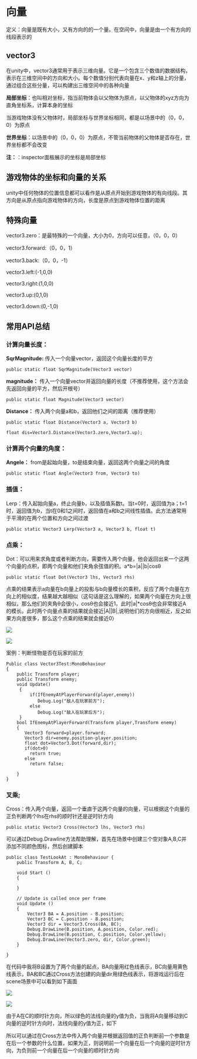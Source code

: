 # 向量

定义：向量是既有大小，又有方向的的一个量。在空间中，向量是由一个有方向的线段表示的

## vector3

在unity中，vector3通常用于表示三维向量。它是一个包含三个数值的数据结构，表示在三维空间中的方向和大小。每个数值分别代表向量在x、y和z轴上的分量，通过组合这些分量，可以构建出三维空间中的各种向量

**局部坐标**：也叫相对坐标，指当前物体会以父物体为原点，以父物体的xyz方向为直角坐标系，计算本身的坐标

当游戏物体没有父物体时，局部坐标与世界坐标相同，都是以场景中的（0，0，0）为原点

**世界坐标**：以场景中的（0，0，0）为原点，不管当前物体的父物体是否存在，世界坐标都不会改变

**注：**：inspector面板展示的坐标是局部坐标

## 游戏物体的坐标和向量的关系

unity中任何物体的位置信息都可以看作是从原点开始到游戏物体的有向线段。其方向是从原点指向游戏物体的方向，长度是原点到游戏物体位置的距离

## 特殊向量

vector3.zero：是最特殊的一个向量，大小为0，方向可以任意，（0，0，0）

vector3.forward:（0，0，1）

vector3.back:（0，0，-1）

vector3.left:(-1,0,0)

vector3.right:(1,0,0)

vector3.up:(0,1,0)

vector3.down:(0,-1,0)

## 常用API总结

### 计算向量长度：

**SqrMagnitude:** 传入一个向量vector，返回这个向量长度的平方

```
public static float SqrMagnitude(Vector3 vector)
```

**magnitude：** 传入一个向量vector并返回向量的长度（不推荐使用，这个方法会先返回向量的平方，然后开根号）

```
public static float Magnitude(Vector3 vector)
```

**Distance：** 传入两个向量a和b，返回他们之间的距离（推荐使用）

```
public static float Distance(Vector3 a, Vector3 b)
```

```
float dis=Vector3.Distance(Vector3.zero,Vector3.up);
```

### 计算两个向量的角度：

**Angele：** from是起始向量，to是结束向量，返回这两个向量之间的角度

```
public static float Angle(Vector3 from, Vector3 to)
```

### 插值：

Lerp：传入起始向量a，终止向量b，以及插值系数t。当t=0时，返回值为a；t=1时，返回值为b，当t在0和1之间时，返回值在a和b之间线性插值。此方法通常用于平滑的在两个位置和方向之间过渡

```
public static Vector3 Lerp(Vector3 a, Vector3 b, float t)
```

### 点乘：

Dot：可以用来求角度或者判断方向，需要传入两个向量，他会返回出来一个这两个向量的点积，即两个向量和他们夹角余弦值的积。a*b=|a||b|cosθ

```
public static float Dot(Vector3 lhs, Vector3 rhs)
```

点乘的结果表示a向量在b向量上的投影与b向量模长的乘积，反应了两个向量在方向上的相似度，结果越大越相似（这句话是这么理解的，如果两个向量在方向上很相似，那么他们的夹角θ会很小，cosθ也会接近1，此时|a|*cosθ也会非常接近A的模长。此时两个向量点乘的结果就会接近|A||B|,说明他们的方向很相近，反之如果方向差很多，那么这个点乘的结果就会接近0）

![](https://github.com/shishouheng/Unity-learning/blob/main/images/Snipaste_2023-06-28_15-04-53.png)

![](https://github.com/shishouheng/Unity-learning/blob/main/images/Snipaste_2023-06-28_15-07-11.png)

案例：判断怪物是否在玩家的前方

```
Public class Vector3Test:MonoBehaviour
{
    public Transform player;
    public Transform enemy;
    void Update()
     {
         if(IfEnemyAtPlayerForward(player,enemy))
            Debug.Log("敌人在玩家前方");
         else
            Debug.Log("敌人在玩家后方");
     }
    bool IfEnemyAtPlayerForward(Transform player,Transform enemy)
    {
       Vector3 forward=player.forward;
       Vector3 dir=enemy.position-player.position;
       float dot=Vector3.Dot(forward,dir);
       if(dot>0)
         return true;
       else
         return false;  

    }
}
```

### 叉乘;

Cross：传入两个向量，返回一个垂直于这两个向量的向量，可以根据这个向量的正负判断两个lhs在rhs的顺时针还是逆时针方向

```
public static Vector3 Cross(Vector3 lhs, Vector3 rhs)
```

可以通过Debug.Drawline方法帮助理解，首先在场景中创建三个空对象A,B,C并添加不同颜色图标，然后创建脚本

```
public class TestLookAt : MonoBehaviour {
    public Transform A, B, C;

    void Start () 
    {

    }

    // Update is called once per frame
    void Update () 
    {
        Vector3 BA = A.position - B.position;
        Vector3 BC = C.position - B.position;
        Vector3 dir = Vector3.Cross(BA, BC);
        Debug.DrawLine(B.position, A.position, Color.red);
        Debug.DrawLine(B.position, C.position, Color.yellow);
        Debug.DrawLine(Vector3.zero, dir, Color.green);
    }

}
```

在代码中我将B设置为了两个向量的起点，BA向量用红色线表示，BC向量用黄色线表示，BA和BC通过Cross方法创建的向量dir用绿色线表示，将游戏运行后在scene场景中可以看到如下画面

![](https://github.com/shishouheng/Unity-learning/blob/main/images/Snipaste_2023-06-28_17-42-38.png)

![](https://github.com/shishouheng/Unity-learning/blob/main/images/Snipaste_2023-06-28_17-45-58.png)

由于A在C的顺时针方向，所以绿色的法线向量的y值为负，当我将A向量移动到C向量的逆时针方向时，法线向量的y值为正，如下

所以可以通过在Cross方法中传入两个向量并根据返回值的正负判断前一个参数是在后一个参数的什么位置，如果为正，则说明前一个向量在后一个向量的逆时针方向，为负则前一个向量在后一个向量的顺时针方向
